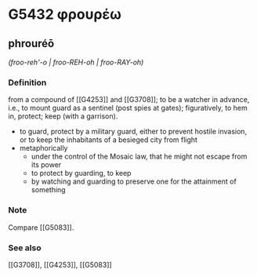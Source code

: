 # G5432 φρουρέω

## phrouréō

_(froo-reh'-o | froo-REH-oh | froo-RAY-oh)_

### Definition

from a compound of [[G4253]] and [[G3708]]; to be a watcher in advance, i.e., to mount guard as a sentinel (post spies at gates); figuratively, to hem in, protect; keep (with a garrison).

- to guard, protect by a military guard, either to prevent hostile invasion, or to keep the inhabitants of a besieged city from flight
- metaphorically
  - under the control of the Mosaic law, that he might not escape from its power
  - to protect by guarding, to keep
  - by watching and guarding to preserve one for the attainment of something

### Note

Compare [[G5083]].

### See also

[[G3708]], [[G4253]], [[G5083]]

